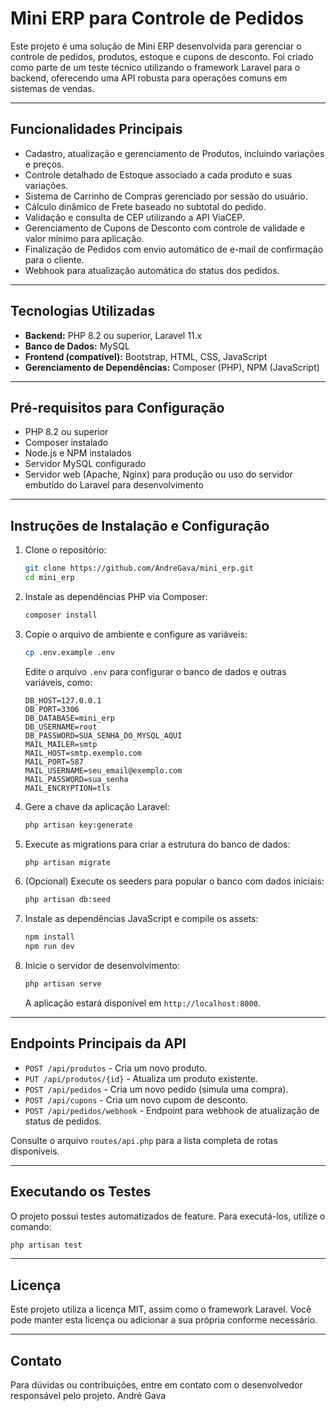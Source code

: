 # Mini ERP para Controle de Pedidos

Este projeto é uma solução de Mini ERP desenvolvida para gerenciar o controle de pedidos, produtos, estoque e cupons de desconto. Foi criado como parte de um teste técnico utilizando o framework Laravel para o backend, oferecendo uma API robusta para operações comuns em sistemas de vendas.

---

## Funcionalidades Principais

- Cadastro, atualização e gerenciamento de Produtos, incluindo variações e preços.
- Controle detalhado de Estoque associado a cada produto e suas variações.
- Sistema de Carrinho de Compras gerenciado por sessão do usuário.
- Cálculo dinâmico de Frete baseado no subtotal do pedido.
- Validação e consulta de CEP utilizando a API ViaCEP.
- Gerenciamento de Cupons de Desconto com controle de validade e valor mínimo para aplicação.
- Finalização de Pedidos com envio automático de e-mail de confirmação para o cliente.
- Webhook para atualização automática do status dos pedidos.

---

## Tecnologias Utilizadas

- **Backend:** PHP 8.2 ou superior, Laravel 11.x
- **Banco de Dados:** MySQL
- **Frontend (compatível):** Bootstrap, HTML, CSS, JavaScript
- **Gerenciamento de Dependências:** Composer (PHP), NPM (JavaScript)

---

## Pré-requisitos para Configuração

- PHP 8.2 ou superior
- Composer instalado
- Node.js e NPM instalados
- Servidor MySQL configurado
- Servidor web (Apache, Nginx) para produção ou uso do servidor embutido do Laravel para desenvolvimento

---

## Instruções de Instalação e Configuração

1. Clone o repositório:
   ```bash
   git clone https://github.com/AndreGava/mini_erp.git
   cd mini_erp
   ```

2. Instale as dependências PHP via Composer:
   ```bash
   composer install
   ```

3. Copie o arquivo de ambiente e configure as variáveis:
   ```bash
   cp .env.example .env
   ```
   Edite o arquivo `.env` para configurar o banco de dados e outras variáveis, como:
   ```
   DB_HOST=127.0.0.1
   DB_PORT=3306
   DB_DATABASE=mini_erp
   DB_USERNAME=root
   DB_PASSWORD=SUA_SENHA_DO_MYSQL_AQUI
   MAIL_MAILER=smtp
   MAIL_HOST=smtp.exemplo.com
   MAIL_PORT=587
   MAIL_USERNAME=seu_email@exemplo.com
   MAIL_PASSWORD=sua_senha
   MAIL_ENCRYPTION=tls
   ```

4. Gere a chave da aplicação Laravel:
   ```bash
   php artisan key:generate
   ```

5. Execute as migrations para criar a estrutura do banco de dados:
   ```bash
   php artisan migrate
   ```

6. (Opcional) Execute os seeders para popular o banco com dados iniciais:
   ```bash
   php artisan db:seed
   ```

7. Instale as dependências JavaScript e compile os assets:
   ```bash
   npm install
   npm run dev
   ```

8. Inicie o servidor de desenvolvimento:
   ```bash
   php artisan serve
   ```
   A aplicação estará disponível em `http://localhost:8000`.

---

## Endpoints Principais da API

- `POST /api/produtos` - Cria um novo produto.
- `PUT /api/produtos/{id}` - Atualiza um produto existente.
- `POST /api/pedidos` - Cria um novo pedido (simula uma compra).
- `POST /api/cupons` - Cria um novo cupom de desconto.
- `POST /api/pedidos/webhook` - Endpoint para webhook de atualização de status de pedidos.

Consulte o arquivo `routes/api.php` para a lista completa de rotas disponíveis.

---

## Executando os Testes

O projeto possui testes automatizados de feature. Para executá-los, utilize o comando:

```bash
php artisan test
```

---

## Licença

Este projeto utiliza a licença MIT, assim como o framework Laravel. Você pode manter esta licença ou adicionar a sua própria conforme necessário.

---

## Contato

Para dúvidas ou contribuições, entre em contato com o desenvolvedor responsável pelo projeto. 
André Gava
